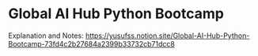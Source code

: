 # Global AI Hub Python Bootcamp 

Explanation and Notes: https://yusufss.notion.site/Global-AI-Hub-Python-Bootcamp-73fd4c2b27684a2399b33732cb71dcc8
